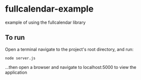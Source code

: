 # fullcalendar-example
example of using the fullcalendar library

## To run
Open a terminal navigate to the project's root directory, and run: 
```
node server.js
```
...then open a browser and navigate to localhost:5000 to view the application

